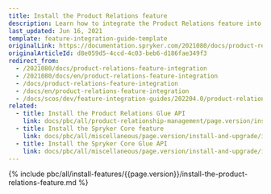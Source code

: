 ```yaml
---
title: Install the Product Relations feature
description: Learn how to integrate the Product Relations feature into your Spryker based project.
last_updated: Jun 16, 2021
template: feature-integration-guide-template
originalLink: https://documentation.spryker.com/2021080/docs/product-relations-feature-integration
originalArticleId: d8e059d5-4ccd-4c03-beb6-d186fae349f3
redirect_from:
  - /2021080/docs/product-relations-feature-integration
  - /2021080/docs/en/product-relations-feature-integration
  - /docs/product-relations-feature-integration
  - /docs/en/product-relations-feature-integration
  - /docs/scos/dev/feature-integration-guides/202204.0/product-relations-feature-integration.html
related:
  - title: Install the Product Relations Glue API
    link: docs/pbc/all/product-relationship-management/page.version/install-and-upgrade/install-the-product-relations-glue-api.html
  - title: Install the Spryker Core feature
    link: docs/pbc/all/miscellaneous/page.version/install-and-upgrade/install-features/install-the-spryker-core-feature.html
  - title: Install the Spryker Core Glue API
    link: docs/pbc/all/miscellaneous/page.version/install-and-upgrade/install-glue-api/install-the-spryker-core-glue-api.html
---
```

{% include pbc/all/install-features/{{page.version}}/install-the-product-relations-feature.md %} <!-- To edit, see /_includes/pbc/all/install-features/202204.0/install-the-product-relations-feature.md -->
